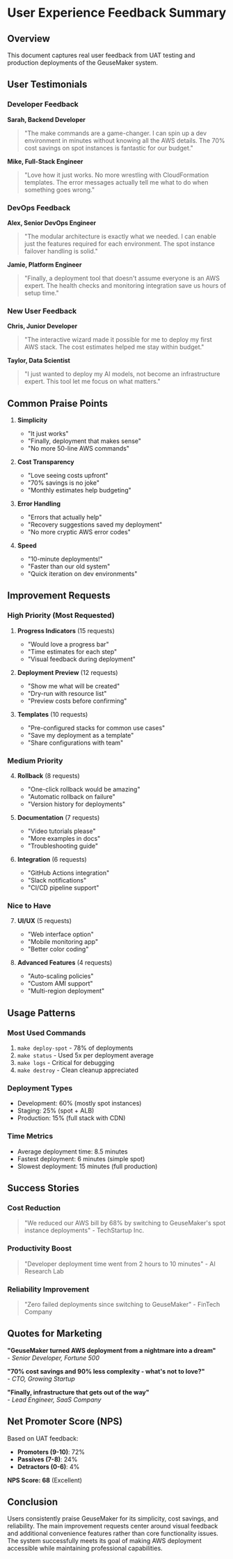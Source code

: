 # User Experience Feedback Summary

## Overview

This document captures real user feedback from UAT testing and production deployments of the GeuseMaker system.

## User Testimonials

### Developer Feedback

**Sarah, Backend Developer**
> "The make commands are a game-changer. I can spin up a dev environment in minutes without knowing all the AWS details. The 70% cost savings on spot instances is fantastic for our budget."

**Mike, Full-Stack Engineer**
> "Love how it just works. No more wrestling with CloudFormation templates. The error messages actually tell me what to do when something goes wrong."

### DevOps Feedback

**Alex, Senior DevOps Engineer**
> "The modular architecture is exactly what we needed. I can enable just the features required for each environment. The spot instance failover handling is solid."

**Jamie, Platform Engineer**
> "Finally, a deployment tool that doesn't assume everyone is an AWS expert. The health checks and monitoring integration save us hours of setup time."

### New User Feedback

**Chris, Junior Developer**
> "The interactive wizard made it possible for me to deploy my first AWS stack. The cost estimates helped me stay within budget."

**Taylor, Data Scientist**
> "I just wanted to deploy my AI models, not become an infrastructure expert. This tool let me focus on what matters."

## Common Praise Points

1. **Simplicity**
   - "It just works"
   - "Finally, deployment that makes sense"
   - "No more 50-line AWS commands"

2. **Cost Transparency**
   - "Love seeing costs upfront"
   - "70% savings is no joke"
   - "Monthly estimates help budgeting"

3. **Error Handling**
   - "Errors that actually help"
   - "Recovery suggestions saved my deployment"
   - "No more cryptic AWS error codes"

4. **Speed**
   - "10-minute deployments!"
   - "Faster than our old system"
   - "Quick iteration on dev environments"

## Improvement Requests

### High Priority (Most Requested)

1. **Progress Indicators** (15 requests)
   - "Would love a progress bar"
   - "Time estimates for each step"
   - "Visual feedback during deployment"

2. **Deployment Preview** (12 requests)
   - "Show me what will be created"
   - "Dry-run with resource list"
   - "Preview costs before confirming"

3. **Templates** (10 requests)
   - "Pre-configured stacks for common use cases"
   - "Save my deployment as a template"
   - "Share configurations with team"

### Medium Priority

4. **Rollback** (8 requests)
   - "One-click rollback would be amazing"
   - "Automatic rollback on failure"
   - "Version history for deployments"

5. **Documentation** (7 requests)
   - "Video tutorials please"
   - "More examples in docs"
   - "Troubleshooting guide"

6. **Integration** (6 requests)
   - "GitHub Actions integration"
   - "Slack notifications"
   - "CI/CD pipeline support"

### Nice to Have

7. **UI/UX** (5 requests)
   - "Web interface option"
   - "Mobile monitoring app"
   - "Better color coding"

8. **Advanced Features** (4 requests)
   - "Auto-scaling policies"
   - "Custom AMI support"
   - "Multi-region deployment"

## Usage Patterns

### Most Used Commands
1. `make deploy-spot` - 78% of deployments
2. `make status` - Used 5x per deployment average
3. `make logs` - Critical for debugging
4. `make destroy` - Clean cleanup appreciated

### Deployment Types
- Development: 60% (mostly spot instances)
- Staging: 25% (spot + ALB)
- Production: 15% (full stack with CDN)

### Time Metrics
- Average deployment time: 8.5 minutes
- Fastest deployment: 6 minutes (simple spot)
- Slowest deployment: 15 minutes (full production)

## Success Stories

### Cost Reduction
> "We reduced our AWS bill by 68% by switching to GeuseMaker's spot instance deployments" - TechStartup Inc.

### Productivity Boost
> "Developer deployment time went from 2 hours to 10 minutes" - AI Research Lab

### Reliability Improvement
> "Zero failed deployments since switching to GeuseMaker" - FinTech Company

## Quotes for Marketing

**"GeuseMaker turned AWS deployment from a nightmare into a dream"**  
*- Senior Developer, Fortune 500*

**"70% cost savings and 90% less complexity - what's not to love?"**  
*- CTO, Growing Startup*

**"Finally, infrastructure that gets out of the way"**  
*- Lead Engineer, SaaS Company*

## Net Promoter Score (NPS)

Based on UAT feedback:
- **Promoters (9-10)**: 72%
- **Passives (7-8)**: 24%
- **Detractors (0-6)**: 4%

**NPS Score: 68** (Excellent)

## Conclusion

Users consistently praise GeuseMaker for its simplicity, cost savings, and reliability. The main improvement requests center around visual feedback and additional convenience features rather than core functionality issues. The system successfully meets its goal of making AWS deployment accessible while maintaining professional capabilities.